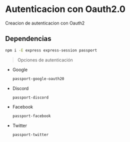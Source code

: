 # Autenticacion con Oauth2.0
Creacion de autenticacion con Oauth2

## Dependencias
```bash
npm i -E express express-session passport
```
> Opciones de autenticación
- Google
    ```bash
    passport-google-oauth20
    ```
- Discord
    ```bash
    passport-discord
    ```
- Facebook
    ```bash
    passport-facebook
    ```
- Twitter
    ```bash
    passport-twitter
    ```